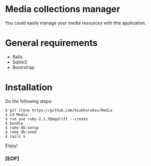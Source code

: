 # Media collections manager

You could easily manage your media resources with this application.

# General requirements 

* Rails
* Sqlite3
* Bootrstrap

# Installation

Do the following steps:

```
$ git clone https://github.com/ksukhorukov/Media
$ cd Media
$ rvm use ruby-2.1.5@applift --create
$ bundle
$ rake db:setup
$ rake db:seed
$ rails s
```

Enjoy!

### [EOF]


